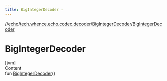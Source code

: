 ```yaml
---
title: BigIntegerDecoder -
---
```

//[echo](../../index.md)/[tech.whence.echo.codec.decoder](../index.md)/[BigIntegerDecoder](index.md)/[BigIntegerDecoder](-big-integer-decoder.md)



# BigIntegerDecoder  
[jvm]  
Content  
fun [BigIntegerDecoder](-big-integer-decoder.md)()  



